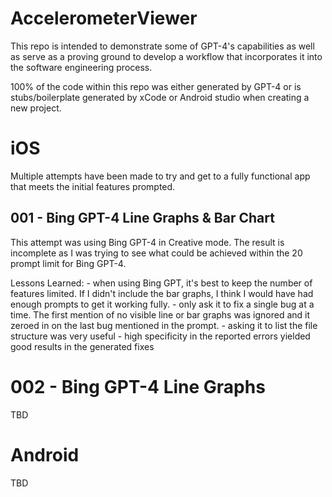 # AccelerometerViewer
This repo is intended to demonstrate some of GPT-4's capabilities as well as serve as a proving ground to develop a workflow that incorporates it into the software engineering process.

100% of the code within this repo was either generated by GPT-4 or is stubs/boilerplate generated by xCode or Android studio when creating a new project.
 
# iOS
Multiple attempts have been made to try and get to a fully functional app that meets the initial features prompted.

## 001 - Bing GPT-4 Line Graphs & Bar Chart
This attempt was using Bing GPT-4 in Creative mode. The result is incomplete as I was trying to see what could be achieved within the 20 prompt limit for Bing GPT-4.

Lessons Learned:
    - when using Bing GPT, it's best to keep the number of features limited. If I didn't include the bar graphs, I think I would have had enough prompts to get it working fully.
    - only ask it to fix a single bug at a time. The first mention of no visible line or bar graphs was ignored and it zeroed in on the last bug mentioned in the prompt.
    - asking it to list the file structure was very useful
    - high specificity in the reported errors yielded good results in the generated fixes

# 002 - Bing GPT-4 Line Graphs
TBD

# Android
TBD

